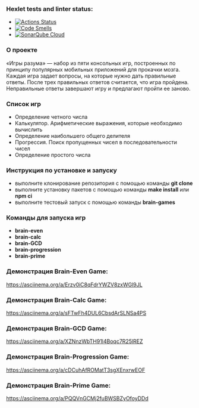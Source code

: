 ### Hexlet tests and linter status:
* [![Actions Status](https://github.com/IamIvanVl/backend-project-44/actions/workflows/hexlet-check.yml/badge.svg)](https://github.com/IamIvanVl/backend-project-44/actions)
* [![Code Smells](https://sonarcloud.io/api/project_badges/measure?project=IamIvanVl_backend-project-44&metric=code_smells)](https://sonarcloud.io/summary/new_code?id=IamIvanVl_backend-project-44)
* [![SonarQube Cloud](https://sonarcloud.io/images/project_badges/sonarcloud-light.svg)](https://sonarcloud.io/summary/new_code?id=IamIvanVl_backend-project-44)

### О проекте
«Игры разума» — набор из пяти консольных игр, построенных по принципу популярных мобильных приложений для прокачки мозга. Каждая игра задает вопросы, на которые нужно дать правильные ответы. После трех правильных ответов считается, что игра пройдена. Неправильные ответы завершают игру и предлагают пройти ее заново.

### Список игр
* Определение четного числа
* Калькулятор. Арифметические выражения, которые необходимо вычислить
* Определение наибольшего общего делителя
* Прогрессия. Поиск пропущенных чисел в последовательности чисел
* Определение простого числа

### Инструкция по установке и запуску
* выполните клонирование репозитория с помощью команды **git clone**
* выполните установку пакетов с помощью команды **make install** или **npm ci**
* выполните тестовый запуск с помощью команды **brain-games**

### Команды для запуска игр
* **brain-even**
* **brain-calc**
* **brain-GCD**
* **brain-progression**
* **brain-prime**

### Демонстрация Brain-Even Game:
https://asciinema.org/a/Erzv0iC8qFdrYWZV8zxWGl9JL

### Демонстрация Brain-Calc Game:
https://asciinema.org/a/sFTwFh4DUL6CbsdArSLNSa4PS

### Демонстрация Brain-GCD Game:
https://asciinema.org/a/XZNnzWbTH91l4Boqc7R25lREZ

### Демонстрация Brain-Progression Game:
https://asciinema.org/a/cDCuhAfROMatT3sgXEnxrwEOF

### Демонстрация Brain-Prime Game:
https://asciinema.org/a/PQQVnGCMj2fuBWSBZyOfoyDDd